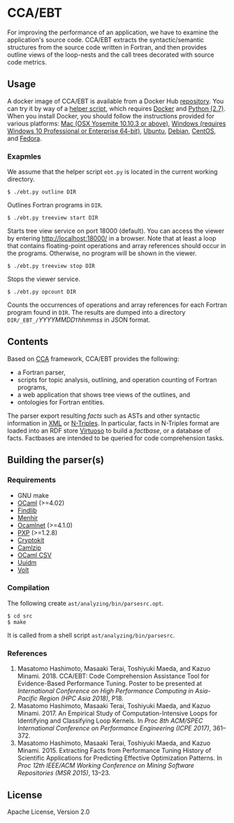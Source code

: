 # CCA/EBT

For improving the performance of an application, we have to examine
the application's source code.
CCA/EBT extracts the syntactic/semantic structures from the source
code written in Fortran, and then provides outline views of the
loop-nests and the call trees decorated with source code metrics.


## Usage

A docker image of CCA/EBT is available from a Docker Hub
[repository](https://hub.docker.com/r/ebtxhpc/cca/).
You can try it by way of a
[helper script](https://raw.githubusercontent.com/ebt-hpc/docker-cca/master/ebt.py),
which requires [Docker](https://www.docker.com/) and [Python (2.7)](https://www.python.org/).
When you install Docker, you should follow the instructions provided for various platforms:
[Mac (OSX Yosemite 10.10.3 or above)](https://docs.docker.com/docker-for-mac/install/),
[Windows (requires Windows 10 Professional or Enterprise 64-bit)](https://docs.docker.com/docker-for-windows/install/),
[Ubuntu](https://docs.docker.com/engine/installation/linux/docker-ce/ubuntu/),
[Debian](https://docs.docker.com/engine/installation/linux/docker-ce/debian/),
[CentOS](https://docs.docker.com/engine/installation/linux/docker-ce/centos/), and
[Fedora](https://docs.docker.com/engine/installation/linux/docker-ce/fedora/).


### Exapmles

We assume that the helper script `ebt.py` is located in the current
working directory.

    $ ./ebt.py outline DIR
    
Outlines Fortran programs in `DIR`.
    
    $ ./ebt.py treeview start DIR
    
Starts tree view service on port 18000 (default). You can access the
viewer by entering [http://localhost:18000/](http://localhost:18000/)
in a browser.
Note that at least a loop that contains floating-point operations and
array references should occur in the programs.
Otherwise, no program will be shown in the viewer.

    $ ./ebt.py treeview stop DIR
    
Stops the viewer service.

    $ ./ebt.py opcount DIR
    
Counts the occurrences of operations and array references for each
Fortran program found in `DIR`.  The results are dumped into a directory
`DIR/_EBT_/`*YYYYMMDD*`T`*hhmmss* in JSON format.


## Contents

Based on [CCA](https://github.com/codinuum/cca/) framework, CCA/EBT
provides the following:

* a Fortran parser,
* scripts for topic analysis, outlining, and operation counting of Fortran programs,
* a web application that shows tree views of the outlines, and
* ontologies for Fortran entities.

The parser export resulting *facts* such as ASTs and
other syntactic information in [XML](https://www.w3.org/TR/xml11/) or
[N-Triples](https://www.w3.org/2001/sw/RDFCore/ntriples/).
In particular, facts in N-Triples format are loaded into an RDF store
[Virtuoso](https://github.com/openlink/virtuoso-opensource) to build a
*factbase*, or a database of facts.
Factbases are intended to be queried for code comprehension tasks.


## Building the parser(s)

### Requirements

* GNU make
* [OCaml](http://ocaml.org/) (>=4.02)
* [Findlib](http://projects.camlcity.org/projects/findlib.html)
* [Menhir](http://gallium.inria.fr/~fpottier/menhir/)
* [Ocamlnet](http://projects.camlcity.org/projects/ocamlnet.html) (>=4.1.0)
* [PXP](http://projects.camlcity.org/projects/pxp.html) (>=1.2.8)
* [Cryptokit](https://github.com/xavierleroy/cryptokit)
* [Camlzip](https://github.com/xavierleroy/camlzip)
* [OCaml CSV](https://github.com/Chris00/ocaml-csv)
* [Uuidm](http://erratique.ch/software/uuidm)
* [Volt](https://github.com/codinuum/volt)

### Compilation

The following create `ast/analyzing/bin/parsesrc.opt`.

    $ cd src
    $ make

It is called from a shell script `ast/analyzing/bin/parsesrc`.

### References

1. Masatomo Hashimoto, Masaaki Terai, Toshiyuki Maeda, and Kazuo Minami. 2018. CCA/EBT: Code Comprehension Assistance Tool for Evidence-Based Performance Tuning. Poster to be presented at *International Conference on High Performance Computing in Asia-Pacific Region (HPC Asia 2018)*, P18.
1. Masatomo Hashimoto, Masaaki Terai, Toshiyuki Maeda, and Kazuo Minami. 2017. An Empirical Study of Computation-Intensive Loops for Identifying and Classifying Loop Kernels. In *Proc 8th ACM/SPEC International Conference on Performance Engineering (ICPE 2017)*, 361–372.
1. Masatomo Hashimoto, Masaaki Terai, Toshiyuki Maeda, and Kazuo Minami. 2015. Extracting Facts from Performance Tuning History of Scientific Applications for Predicting Effective Optimization Patterns. In *Proc 12th IEEE/ACM Working Conference on Mining Software Repositories (MSR 2015)*, 13–23.

## License

Apache License, Version 2.0
